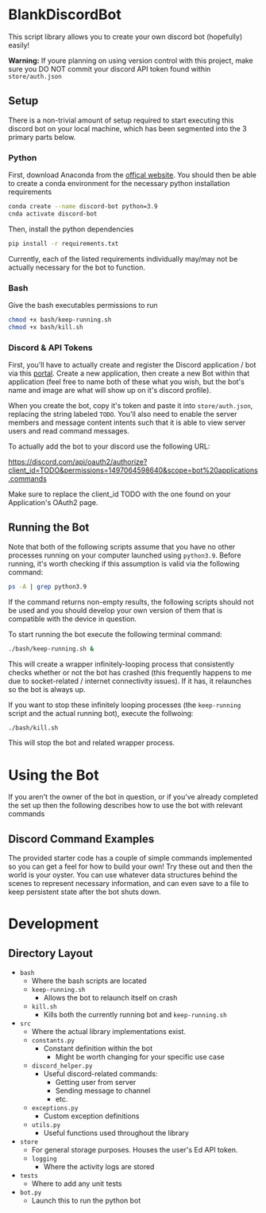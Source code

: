# BlankDiscordBot
This script library allows you to create your own discord bot (hopefully) easily!

**Warning:** If youre planning on using version control with this project, make sure you DO NOT commit your discord API token found within `store/auth.json`

## Setup
There is a non-trivial amount of setup required to start executing this discord bot on your local machine, which has been segmented into the 3 primary parts below.
### Python
First, download Anaconda from the [offical website](https://conda.io/projects/conda/en/latest/user-guide/install/index.html). You should then be able to create a conda environment for the necessary python installation requirements
```bash
conda create --name discord-bot python=3.9
cnda activate discord-bot
```
Then, install the python dependencies
```bash
pip install -r requirements.txt
```
Currently, each of the listed requirements individually may/may not be actually necessary for the bot to function.
### Bash
Give the bash executables permissions to run
```bash
chmod +x bash/keep-running.sh
chmod +x bash/kill.sh
```

### Discord & API Tokens
First, you'll have to actually create and register the Discord application / bot via this [portal](https://discord.com/developers/applications). Create a new application, then create a new Bot within that application (feel free to name both of these what you wish, but the bot's name and image are what will show up on it's discord profile).

When you create the bot, copy it's token and paste it into `store/auth.json`, replacing the string labeled `TODO`. You'll also need to enable the server members and message content intents such that it is able to view server users and read command messages.

To actually add the bot to your discord use the following URL:

https://discord.com/api/oauth2/authorize?client_id=TODO&permissions=1497064598640&scope=bot%20applications.commands

Make sure to replace the client_id TODO with the one found on your Application's OAuth2 page.

## Running the Bot
Note that both of the following scripts assume that you have no other processes running on your computer launched using `python3.9`. Before running, it's worth checking if this assumption is valid via the following command:
```bash
ps -A | grep python3.9
```
If the command returns non-empty results, the following scripts should not be used and you should develop your own version of them that is compatible with the device in question.

To start running the bot execute the following terminal command:
```bash
./bash/keep-running.sh &
```
This will create a wrapper infinitely-looping process that consistently checks whether or not the bot has crashed (this frequently happens to me due to socket-related / internet connectivity issues). If it has, it relaunches so the bot is always up.

If you want to stop these infinitely looping processes (the `keep-running` script and the actual running bot), execute the follwoing:
```bash
./bash/kill.sh
```
This will stop the bot and related wrapper process.

# Using the Bot

If you aren't the owner of the bot in question, or if you've already completed the set up then the following describes how to use the bot with relevant commands

## Discord Command Examples
The provided starter code has a couple of simple commands implemented so you can get a feel for how to build your own! Try these out and then the world is your oyster. You can use whatever data structures behind the scenes to represent necessary information, and can even save to a file to keep persistent state after the bot shuts down.

# Development
## Directory Layout
- `bash`
    - Where the bash scripts are located
    - `keep-running.sh`
        - Allows the bot to relaunch itself on crash
    - `kill.sh`
        - Kills both the currently running bot and `keep-running.sh`
- `src`
    - Where the actual library implementations exist.
    - `constants.py`
        - Constant definition within the bot
            - Might be worth changing for your specific use case
    - `discord_helper.py`
        - Useful discord-related commands:
            - Getting user from server
            - Sending message to channel
            - etc.
    - `exceptions.py`
        - Custom exception definitions
    - `utils.py`
        - Useful functions used throughout the library
- `store`
    - For general storage purposes. Houses the user's Ed API token.
    - `logging`
        - Where the activity logs are stored
- `tests`
    - Where to add any unit tests
- `bot.py`
    - Launch this to run the python bot

